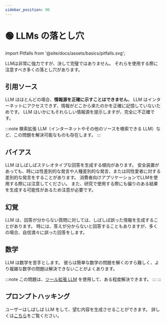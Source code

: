 ```yaml
---
sidebar_position: 90
---
```


# 🟢 LLMs の落とし穴

import Pitfalls from '@site/docs/assets/basics/pitfalls.svg';

<div style={{textAlign: 'center'}}>
  <Pitfalls style={{width:"100%",height:"300px",verticalAlign:"top"}}/>
</div>

LLMは非常に強力ですが、決して完璧ではありません。 それらを使用する際に注意すべき多くの落とし穴があります。

## 引用ソース

LLM はほとんどの場合、**情報源を正確に示すことはできません**。 LLM はインターネットにアクセスできず、情報がどこから来たのかを正確に記憶していないためです。 LLM はいかにもそれらしい情報源を提示しますが、完全に不正確です。

:::note
検索拡張 LLM（インターネットやその他のソースを検索できる LLM）など、この問題を解決可能なものも存在します。
:::

## バイアス

LLM はしばしばステレオタイプな回答を生成する傾向があります。 安全装置があっても、時には性差別的な発言や人種差別的な発言、または同性愛者に対する差別的な発言をすることがあります。 消費者向けアプリケーションでLLMを使用する際には注意してください。 また、研究で使用する際にも偏りのある結果を生成する可能性があるため注意が必要です。

## 幻覚

LLM は、回答が分からない質問に対しては、しばしば誤った情報を生成することがあります。 時には、答えが分からないと回答することもありますが、多くの場合、自信満々に誤った回答をします。

## 数学

LLM は数学を苦手とします。 彼らは簡単な数学の問題を解くのすら難しく、より複雑な数学の問題は解決できないことがよくあります。

:::note
この問題は、[ツール拡張 LLM](https://learnprompting.org/docs/advanced_applications/mrkl) を使用して、ある程度解決できます。
:::
:::

## プロンプトハッキング

ユーザーはしばしば LLM をして、望む内容を生成させることができます。 詳しくは[こちら](https://learnprompting.org/ja/docs/category/-prompt-hacking)をご覧ください。
